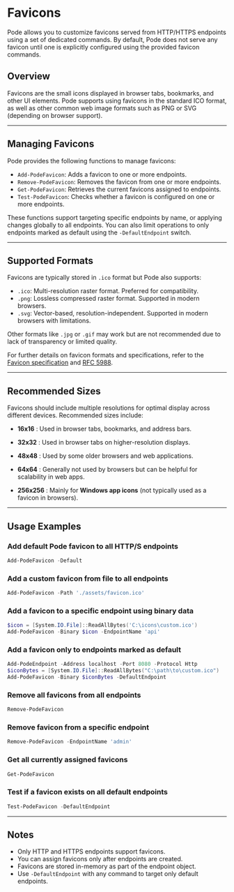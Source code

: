 # Favicons

Pode allows you to customize favicons served from HTTP/HTTPS endpoints using a set of dedicated commands. By default, Pode does not serve any favicon until one is explicitly configured using the provided favicon commands.

## Overview

Favicons are the small icons displayed in browser tabs, bookmarks, and other UI elements. Pode supports using favicons in the standard ICO format, as well as other common web image formats such as PNG or SVG (depending on browser support).

---

## Managing Favicons

Pode provides the following functions to manage favicons:

- `Add-PodeFavicon`: Adds a favicon to one or more endpoints.
- `Remove-PodeFavicon`: Removes the favicon from one or more endpoints.
- `Get-PodeFavicon`: Retrieves the current favicons assigned to endpoints.
- `Test-PodeFavicon`: Checks whether a favicon is configured on one or more endpoints.

These functions support targeting specific endpoints by name, or applying changes globally to all endpoints. You can also limit operations to only endpoints marked as default using the `-DefaultEndpoint` switch.

---

## Supported Formats

Favicons are typically stored in `.ico` format but Pode also supports:

- `.ico`: Multi-resolution raster format. Preferred for compatibility.
- `.png`: Lossless compressed raster format. Supported in modern browsers.
- `.svg`: Vector-based, resolution-independent. Supported in modern browsers with limitations.

Other formats like `.jpg` or `.gif` may work but are not recommended due to lack of transparency or limited quality.

For further details on favicon formats and specifications, refer to the [Favicon specification]([https://en.wikipedia.org/wiki/Favicon](https://en.wikipedia.org/wiki/Favicon)) and [RFC 5988]([https://datatracker.ietf.org/doc/html/rfc5988](https://datatracker.ietf.org/doc/html/rfc5988)).

---

## Recommended Sizes

Favicons should include multiple resolutions for optimal display across different devices. Recommended sizes include:

- **16x16** : Used in browser tabs, bookmarks, and address bars.

- **32x32** : Used in browser tabs on higher-resolution displays.

- **48x48** : Used by some older browsers and web applications.

- **64x64** : Generally not used by browsers but can be helpful for scalability in web apps.

- **256x256** : Mainly for **Windows app icons** (not typically used as a favicon in browsers).

---

## Usage Examples

### Add default Pode favicon to all HTTP/S endpoints

```powershell
Add-PodeFavicon -Default
```

### Add a custom favicon from file to all endpoints

```powershell
Add-PodeFavicon -Path './assets/favicon.ico'
```

### Add a favicon to a specific endpoint using binary data

```powershell
$icon = [System.IO.File]::ReadAllBytes('C:\icons\custom.ico')
Add-PodeFavicon -Binary $icon -EndpointName 'api'
```

### Add a favicon only to endpoints marked as default

```powershell
Add-PodeEndpoint -Address localhost -Port 8080 -Protocol Http
$iconBytes = [System.IO.File]::ReadAllBytes("C:\path\to\custom.ico")
Add-PodeFavicon -Binary $iconBytes -DefaultEndpoint
```

### Remove all favicons from all endpoints

```powershell
Remove-PodeFavicon
```

### Remove favicon from a specific endpoint

```powershell
Remove-PodeFavicon -EndpointName 'admin'
```

### Get all currently assigned favicons

```powershell
Get-PodeFavicon
```

### Test if a favicon exists on all default endpoints

```powershell
Test-PodeFavicon -DefaultEndpoint
```

---

## Notes

- Only HTTP and HTTPS endpoints support favicons.
- You can assign favicons only after endpoints are created.
- Favicons are stored in-memory as part of the endpoint object.
- Use `-DefaultEndpoint` with any command to target only default endpoints.
